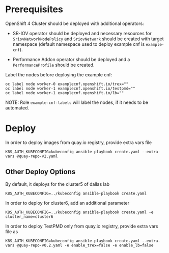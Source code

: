 Prerequisites
=============
OpenShift 4 Cluster should be deployed with  additional operators:
 * SR-IOV operator should be deployed and necessary resources for
   `SriovNetworkNodePolicy` and `SriovNetwork` should be created with
   target namespace (default namespace used to deploy example cnf
   is `example-cnf`).

 * Performance Addon operator should be deployed and a `PerformanceProfile`
   should be created.

Label the nodes before deploying the example cnf:
```
oc label node worker-0 examplecnf.openshift.io/trex=""
oc label node worker-1 examplecnf.openshift.io/testpmd=""
oc label node worker-1 examplecnf.openshift.io/lb=""
```
NOTE: Role `example-cnf-labels` will label the nodes, if it needs to be automated.


Deploy
======

In order to deploy images from quay.io registry, provide extra vars file
```
K8S_AUTH_KUBECONFIG=kubeconfig ansible-playbook create.yaml --extra-vars @quay-repo-v2.yaml
```

Other Deploy Options
--------------------

By default, it deploys for the cluster5 of dallas lab
```
K8S_AUTH_KUBECONFIG=../kubeconfig ansible-playbook create.yaml
```

In order to deploy for cluster6, add an additional parameter
```
K8S_AUTH_KUBECONFIG=../kubeconfig ansible-playbook create.yaml -e cluster_name=cluster6
```

In order to deploy TestPMD only from quay.io registry, provide extra vars file as
```
K8S_AUTH_KUBECONFIG=kubeconfig ansible-playbook create.yaml --extra-vars @quay-repo-v0.2.yaml -e enable_trex=false -e enable_lb=false
```
